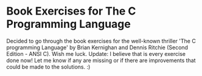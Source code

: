 # Book Exercises for The C Programming Language

Decided to go through the book exercises for the well-known thriller 'The C programming Language' by Brian Kernighan and Dennis Ritchie (Second Edition - ANSI C). Wish me luck. 
Update: I believe that is every exercise done now! Let me know if any are missing or if there are improvements that could be made to the solutions. :) 

